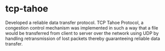 # tcp-tahoe
Developed a reliable data transfer protocol. TCP Tahoe Protocol, a congestion control mechanism was implemented in such a way that a file would be transferred from client to server over the network using UDP by handling retransmission of lost packets thereby guaranteeing reliable data transfer.
